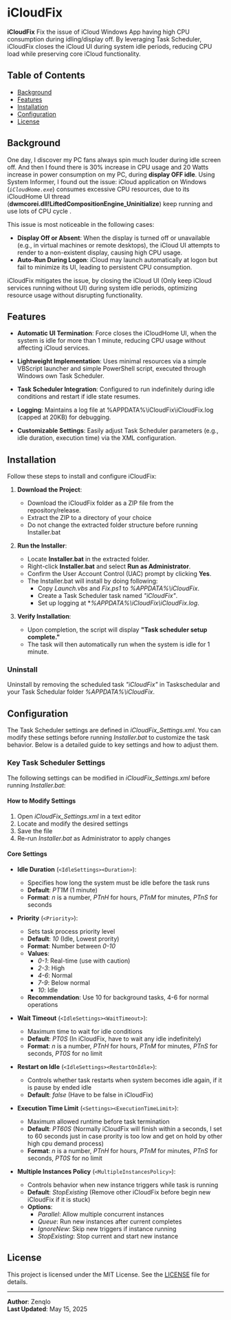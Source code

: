 # iCloudFix

**iCloudFix** Fix the issue of iCloud Windows App having high CPU consumption during idling/display off. By leveraging Task Scheduler, iCloudFix closes the iCloud UI during system idle periods, reducing CPU load while preserving core iCloud functionality.

## Table of Contents
- [Background](#background)
- [Features](#features)
- [Installation](#installation)
- [Configuration](#configuration)
- [License](#license)

## Background

One day, I discover my PC fans always spin much louder during idle screen off. And then I found there is 30% increase in CPU usage and 20 Watts increase in power consumption on my PC, during **display OFF idle**. Using System Informer, I found out the issue: iCloud application on Windows (*`iCloudHome.exe`*) consumes excessive CPU resources, due to its iCloudHome UI thread (**dwmcorei.dll!LiftedCompositionEngine_Uninitialize**) keep running and use lots of CPU cycle . 

This issue is most noticeable in the following cases:
- **Display Off or Absent**: When the display is turned off or unavailable (e.g., in virtual machines or remote desktops), the iCloud UI attempts to render to a non-existent display, causing high CPU usage.
- **Auto-Run During Logon**: iCloud may launch automatically at logon but fail to minimize its UI, leading to persistent CPU consumption.

iCloudFix mitigates the issue, by closing the iCloud UI (Only keep iCloud services running without UI) during system idle periods, optimizing resource usage without disrupting functionality.

## Features
- **Automatic UI Termination**: Force closes the iCloudHome UI, when the system is idle for more than 1 minute, reducing CPU usage without affecting iCloud services.

- **Lightweight Implementation**: Uses minimal resources via a simple VBScript launcher and simple PowerShell script, executed through Windows own Task Scheduler.

- **Task Scheduler Integration**: Configured to run indefinitely during idle conditions and restart if idle state resumes.

- **Logging**: Maintains a log file at  %APPDATA%\iCloudFix\iCloudFix.log  (capped at 20KB) for debugging.

- **Customizable Settings**: Easily adjust Task Scheduler parameters (e.g., idle duration, execution time) via the XML configuration.


## Installation

Follow these steps to install and configure iCloudFix:

1. **Download the Project**:
   - Download the iCloudFix folder as a ZIP file from the repository/release.
   - Extract the ZIP to a directory of your choice
   - Do not change the extracted folder structure before running Installer.bat


2. **Run the Installer**:
   - Locate **Installer.bat** in the extracted folder.
   - Right-click **Installer.bat** and select **Run as Administrator**.
   - Confirm the User Account Control (UAC) prompt by clicking **Yes**.
   - The Installer.bat will install by doing following:     
     - Copy *Launch.vbs* and *Fix.ps1* to *%APPDATA%\iCloudFix*.
     - Create a Task Scheduler task named *"iCloudFix"*.
     - Set up logging at **%APPDATA%\iCloudFix\iCloudFix.log*.

3. **Verify Installation**:
   - Upon completion, the script will display **"Task scheduler setup complete."**
   - The task will then automatically run when the system is idle for 1 minute.

### Uninstall
Uninstall by removing the scheduled task *"iCloudFix"* in Taskschedular and your Task Schedular folder *%APPDATA%\iCloudFix*.


## Configuration

The Task Scheduler settings are defined in *iCloudFix_Settings.xml*. You can modify these settings before running *Installer.bat* to customize the task behavior. Below is a detailed guide to key settings and how to adjust them.

### Key Task Scheduler Settings
The following settings can be modified in *iCloudFix_Settings.xml* before running *Installer.bat*:

#### How to Modify Settings
1. Open *iCloudFix_Settings.xml* in a text editor
2. Locate and modify the desired settings
3. Save the file
4. Re-run *Installer.bat* as Administrator to apply changes

#### Core Settings
- **Idle Duration** (`<IdleSettings><Duration>`):
  - Specifies how long the system must be idle before the task runs
  - **Default**: *PT1M* (1 minute)
  - **Format**: *n* is a number, *PTnH* for hours, *PTnM* for minutes, *PTnS* for seconds  

- **Priority** (`<Priority>`):
  - Sets task process priority level
  - **Default**: *10* (Idle, Lowest prority)  
  - **Format**: Number between *0-10*
  - **Values**:
    - *0-1*: Real-time (use with caution)
    - *2-3*: High
    - *4-6*: Normal
    - *7-9*: Below normal
    - *10*: Idle  
  - **Recommendation**: Use 10 for background tasks, 4-6 for normal operations

- **Wait Timeout** (`<IdleSettings><WaitTimeout>`):
  - Maximum time to wait for idle conditions
  - **Default**: *PT0S* (In iCloudFix, have to wait any idle indefinitely)
  - **Format**: *n* is a number, *PTnH* for hours, *PTnM* for minutes, *PTnS* for seconds, *PT0S* for no limit

- **Restart on Idle** (`<IdleSettings><RestartOnIdle>`):
  - Controls whether task restarts when system becomes idle again, if it is pause by ended idle
  - **Default**: *false* (Have to be false in iCloudFix)

- **Execution Time Limit** (`<Settings><ExecutionTimeLimit>`):
  - Maximum allowed runtime before task termination
  - **Default**: *PT60S* (Normally iCloudFix will finish within a seconds, I set to 60 seconds just in case prority is too low and get on hold by other high cpu demand process)
  - **Format**: *n* is a number, *PTnH* for hours, *PTnM* for minutes, *PTnS* for seconds, *PT0S* for no limit
  
- **Multiple Instances Policy** (`<MultipleInstancesPolicy>`):
  - Controls behavior when new instance triggers while task is running
  - **Default**: *StopExisting* (Remove other iCloudFix before begin new iCloudFix if it is stuck)
  - **Options**:
    - *Parallel*: Allow multiple concurrent instances
    - *Queue*: Run new instances after current completes
    - *IgnoreNew*: Skip new triggers if instance running
    - *StopExisting*: Stop current and start new instance


## License
This project is licensed under the MIT License. See the [LICENSE](LICENSE) file for details.

---
**Author**: Zenqlo  
**Last Updated**: May 15, 2025
